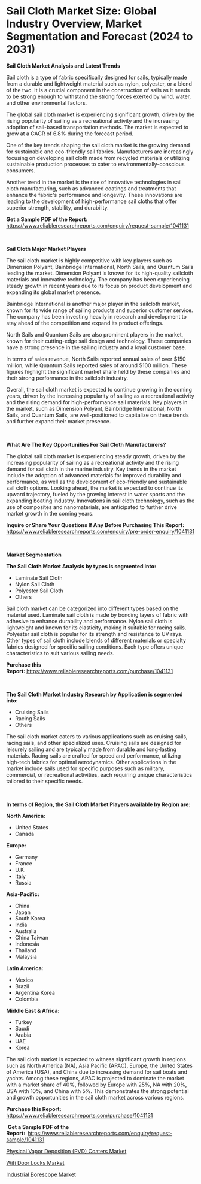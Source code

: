 <p><h1>Sail Cloth Market Size: Global Industry Overview, Market Segmentation and Forecast (2024 to 2031)</h1></p><p><strong>Sail Cloth Market Analysis and Latest Trends</strong></p>
<p><p>Sail cloth is a type of fabric specifically designed for sails, typically made from a durable and lightweight material such as nylon, polyester, or a blend of the two. It is a crucial component in the construction of sails as it needs to be strong enough to withstand the strong forces exerted by wind, water, and other environmental factors.</p><p>The global sail cloth market is experiencing significant growth, driven by the rising popularity of sailing as a recreational activity and the increasing adoption of sail-based transportation methods. The market is expected to grow at a CAGR of 6.8% during the forecast period.</p><p>One of the key trends shaping the sail cloth market is the growing demand for sustainable and eco-friendly sail fabrics. Manufacturers are increasingly focusing on developing sail cloth made from recycled materials or utilizing sustainable production processes to cater to environmentally-conscious consumers.</p><p>Another trend in the market is the rise of innovative technologies in sail cloth manufacturing, such as advanced coatings and treatments that enhance the fabric's performance and longevity. These innovations are leading to the development of high-performance sail cloths that offer superior strength, stability, and durability.</p></p>
<p><strong>Get a Sample PDF of the Report:&nbsp;</strong> <a href="https://www.reliableresearchreports.com/enquiry/request-sample/1041131">https://www.reliableresearchreports.com/enquiry/request-sample/1041131</a></p>
<p>&nbsp;</p>
<p><strong>Sail Cloth Major Market Players</strong></p>
<p><p>The sail cloth market is highly competitive with key players such as Dimension Polyant, Bainbridge International, North Sails, and Quantum Sails leading the market. Dimension Polyant is known for its high-quality sailcloth materials and innovative technology. The company has been experiencing steady growth in recent years due to its focus on product development and expanding its global market presence.</p><p>Bainbridge International is another major player in the sailcloth market, known for its wide range of sailing products and superior customer service. The company has been investing heavily in research and development to stay ahead of the competition and expand its product offerings.</p><p>North Sails and Quantum Sails are also prominent players in the market, known for their cutting-edge sail design and technology. These companies have a strong presence in the sailing industry and a loyal customer base.</p><p>In terms of sales revenue, North Sails reported annual sales of over $150 million, while Quantum Sails reported sales of around $100 million. These figures highlight the significant market share held by these companies and their strong performance in the sailcloth industry.</p><p>Overall, the sail cloth market is expected to continue growing in the coming years, driven by the increasing popularity of sailing as a recreational activity and the rising demand for high-performance sail materials. Key players in the market, such as Dimension Polyant, Bainbridge International, North Sails, and Quantum Sails, are well-positioned to capitalize on these trends and further expand their market presence.</p></p>
<p>&nbsp;</p>
<p><strong>What Are The Key Opportunities For Sail Cloth Manufacturers?</strong></p>
<p><p>The global sail cloth market is experiencing steady growth, driven by the increasing popularity of sailing as a recreational activity and the rising demand for sail cloth in the marine industry. Key trends in the market include the adoption of advanced materials for improved durability and performance, as well as the development of eco-friendly and sustainable sail cloth options. Looking ahead, the market is expected to continue its upward trajectory, fueled by the growing interest in water sports and the expanding boating industry. Innovations in sail cloth technology, such as the use of composites and nanomaterials, are anticipated to further drive market growth in the coming years.</p></p>
<p><strong>Inquire or Share Your Questions If Any Before Purchasing This Report:</strong> <a href="https://www.reliableresearchreports.com/enquiry/pre-order-enquiry/1041131">https://www.reliableresearchreports.com/enquiry/pre-order-enquiry/1041131</a></p>
<p>&nbsp;</p>
<p><strong>Market Segmentation</strong></p>
<p><strong>The Sail Cloth Market Analysis by types is segmented into:</strong></p>
<p><ul><li>Laminate Sail Cloth</li><li>Nylon Sail Cloth</li><li>Polyester Sail Cloth</li><li>Others</li></ul></p>
<p><p>Sail cloth market can be categorized into different types based on the material used. Laminate sail cloth is made by bonding layers of fabric with adhesive to enhance durability and performance. Nylon sail cloth is lightweight and known for its elasticity, making it suitable for racing sails. Polyester sail cloth is popular for its strength and resistance to UV rays. Other types of sail cloth include blends of different materials or specialty fabrics designed for specific sailing conditions. Each type offers unique characteristics to suit various sailing needs.</p></p>
<p><strong>Purchase this Report:&nbsp;</strong><a href="https://www.reliableresearchreports.com/purchase/1041131">https://www.reliableresearchreports.com/purchase/1041131</a></p>
<p>&nbsp;</p>
<p><strong>The Sail Cloth Market Industry Research by Application is segmented into:</strong></p>
<p><ul><li>Cruising Sails</li><li>Racing Sails</li><li>Others</li></ul></p>
<p><p>The sail cloth market caters to various applications such as cruising sails, racing sails, and other specialized uses. Cruising sails are designed for leisurely sailing and are typically made from durable and long-lasting materials. Racing sails are crafted for speed and performance, utilizing high-tech fabrics for optimal aerodynamics. Other applications in the market include sails used for specific purposes such as military, commercial, or recreational activities, each requiring unique characteristics tailored to their specific needs.</p></p>
<p>&nbsp;</p>
<p><strong>In terms of Region, the Sail Cloth Market Players available by Region are:</strong></p>
<p>
    <p> <strong> North America: </strong>
        <ul>
            <li>United States</li>
            <li>Canada</li>
        </ul>
        </p> 
    <p> <strong> Europe: </strong>
        <ul>
            <li>Germany</li>
            <li>France</li>
            <li>U.K.</li>
            <li>Italy</li>
            <li>Russia</li>
        </ul>
        </p> 
    <p> <strong> Asia-Pacific: </strong>
        <ul>
            <li>China</li>
            <li>Japan</li>
            <li>South Korea</li>
            <li>India</li>
            <li>Australia</li>
            <li>China Taiwan</li>
            <li>Indonesia</li>
            <li>Thailand</li>
            <li>Malaysia</li>
        </ul>
        </p> 
    <p> <strong> Latin America: </strong>
        <ul>
            <li>Mexico</li>
            <li>Brazil</li>
            <li>Argentina Korea</li>
            <li>Colombia</li>
        </ul>
        </p> 
    <p> <strong> Middle East & Africa: </strong>
        <ul>
            <li>Turkey</li>
            <li>Saudi</li>
            <li>Arabia</li>
            <li>UAE</li>
            <li>Korea</li>
        </ul>
    </p>
    </p>
<p><p>The sail cloth market is expected to witness significant growth in regions such as North America (NA), Asia Pacific (APAC), Europe, the United States of America (USA), and China due to increasing demand for sail boats and yachts. Among these regions, APAC is projected to dominate the market with a market share of 40%, followed by Europe with 25%, NA with 20%, USA with 10%, and China with 5%. This demonstrates the strong potential and growth opportunities in the sail cloth market across various regions.</p></p>
<p><strong>Purchase this Report: </strong><a href="https://www.reliableresearchreports.com/purchase/1041131">https://www.reliableresearchreports.com/purchase/1041131</a></p>
<p>&nbsp;<strong>Get a Sample PDF of the Report:&nbsp;&nbsp;</strong><a href="https://www.reliableresearchreports.com/enquiry/request-sample/1041131">https://www.reliableresearchreports.com/enquiry/request-sample/1041131</a></p>
<p><strong></strong></p>
<p><p><a href="https://view.publitas.com/reportprime-1/physical-vapor-deposition-pvd-coaters-market-size-and-growth-market-segmentation-regional-and-country-breakdowns-and-market-trends-for-period-from-2023-2030/">Physical Vapor Deposition (PVD) Coaters Market</a></p><p><a href="https://view.publitas.com/reportprime-1/wifi-door-locks-market-challenges-opportunities-and-growth-drivers-and-major-market-players-forecasted-for-period-from-2023-2030/">Wifi Door Locks Market</a></p><p><a href="https://view.publitas.com/reportprime-1/industrial-borescope-market-challenges-opportunities-and-growth-drivers-and-major-market-players-forecasted-for-period-from-2023-2030/">Industrial Borescope Market</a></p></p>